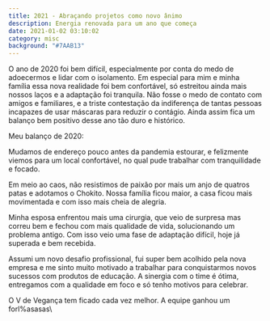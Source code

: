 ```yaml
---
title: 2021 - Abraçando projetos como novo ânimo
description: Energia renovada para um ano que começa
date: 2021-01-02 03:10:02
category: misc
background: "#7AAB13"
---
```

O ano de 2020 foi bem difícil, especialmente por conta do medo de adoecermos e lidar com o isolamento. Em especial para mim e minha família essa nova realidade foi bem confortável, só estreitou ainda mais nossos laços e a adaptação foi tranquila. Não fosse o medo de contato com amigos e familiares, e a triste contestação da indiferença de tantas pessoas incapazes de usar máscaras para reduzir o contágio. Ainda assim fica um balanço bem positivo desse ano tão duro e histórico.



Meu balanço de 2020:

Mudamos de endereço pouco antes da pandemia estourar, e felizmente viemos para um local confortável, no qual pude trabalhar com tranquilidade e focado.

Em meio ao caos, não resistimos de paixão por mais um anjo de quatros patas e adotamos o Chokito. Nossa família ficou maior, a casa ficou mais movimentada e com isso mais cheia de alegria.

Minha esposa enfrentou mais uma cirurgia, que veio de surpresa mas correu bem e fechou com mais qualidade de vida, solucionando um problema antigo. Com isso veio uma fase de adaptação difícil, hoje já superada e bem recebida.

Assumi um novo desafio profissional, fui super bem acolhido pela nova empresa e me sinto muito motivado a trabalhar para conquistarmos novos sucessos com produtos de educação. A sinergia com o time é ótima, entregamos com a qualidade em foco e só tenho motivos para celebrar.

O V de Vegança tem ficado cada vez melhor. A equipe ganhou um forl%asasas\